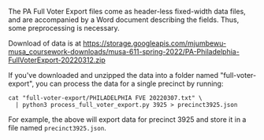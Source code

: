 The PA Full Voter Export files come as header-less fixed-width data files, and are accompanied by a Word document describing the fields. Thus, some preprocessing is necessary.

Download of data is at https://storage.googleapis.com/mjumbewu-musa_coursework-downloads/musa-611-spring-2022/PA-Philadelphia-FullVoterExport-20220312.zip

If you've downloaded and unzipped the data into a folder named "full-voter-export", you can process the data for a single precinct by running:

```
cat "full-voter-export/PHILADELPHIA FVE 20220307.txt" \
  | python3 process_full_voter_export.py 3925 > precinct3925.json
```

For example, the above will export data for precinct 3925 and store it in a file named `precinct3925.json`.

